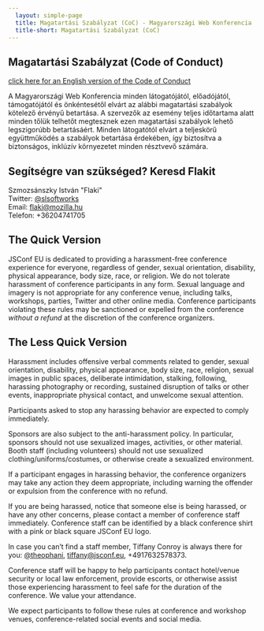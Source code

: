 ```yaml
---
  layout: simple-page
  title: Magatartási Szabályzat (CoC) - Magyarországi Web Konferencia
  title-short: Magatartási Szabályzat (CoC)
---
```


## Magatartási Szabályzat (Code of Conduct)
[click here for an English version of the Code of Conduct](code-of-conduct.html)


<div class="intro-p">
  <p>A Magyarországi Web Konferencia minden látogatójától, előadójától, támogatójától és önkéntesétől elvárt az alábbi magatartási szabályok kötelező érvényű betartása. A szervezők az esemény teljes időtartama alatt minden tőlük telhetőt megtesznek ezen magatartási szabályok lehető legszigorúbb betartásáért. Minden látogatótól elvárt a teljeskörű együttműködés a szabályok betartása érdekében, így biztosítva a biztonságos, inklúzív környezetet minden résztvevő számára.</p>

</div>

## Segítségre van szükséged? Keresd Flakit

Szmozsánszky István "Flaki"  
Twitter: [@slsoftworks](http://twitter.com/slsoftworks)  
Email: [flaki@mozilla.hu](mailto:flaki@flaki.hu)  
Telefon: +36204741705

## The Quick Version

JSConf EU is dedicated to providing a harassment-free conference experience for everyone, regardless of gender, sexual orientation, disability, physical appearance, body size, race, or religion. We do not tolerate harassment of conference participants in any form. Sexual language and imagery is not appropriate for any conference venue, including talks, workshops, parties, Twitter and other online media. Conference participants violating these rules may be sanctioned or expelled from the conference *without a refund* at the discretion of the conference organizers.

## The Less Quick Version

Harassment includes offensive verbal comments related to gender, sexual orientation, disability, physical appearance, body size, race, religion, sexual images in public spaces, deliberate intimidation, stalking, following, harassing photography or recording, sustained disruption of talks or other events, inappropriate physical contact, and unwelcome sexual attention.

Participants asked to stop any harassing behavior are expected to comply immediately.

Sponsors are also subject to the anti-harassment policy. In particular, sponsors should not use sexualized images, activities, or other material. Booth staff (including volunteers) should not use sexualized clothing/uniforms/costumes, or otherwise create a sexualized environment.

If a participant engages in harassing behavior, the conference organizers may take any action they deem appropriate, including warning the offender or expulsion from the conference with no refund.

If you are being harassed, notice that someone else is being harassed, or have any other concerns, please contact a member of conference staff immediately. Conference staff can be identified by a black conference shirt with a pink or black square JSConf EU logo.

In case you can’t find a staff member, Tiffany Conroy is always there for you: [@theophani](http://twitter.com/theophani), [tiffany@jsconf.eu](mailto:tiffany@jsconf.eu), +4917632578373.

Conference staff will be happy to help participants contact hotel/venue security or local law enforcement, provide escorts, or otherwise assist those experiencing harassment to feel safe for the duration of the conference. We value your attendance.

We expect participants to follow these rules at conference and workshop venues, conference-related social events and social media.

